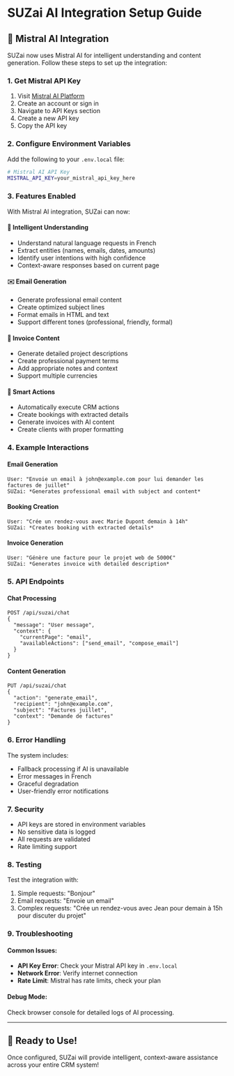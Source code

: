 # SUZai AI Integration Setup Guide

## 🚀 Mistral AI Integration

SUZai now uses Mistral AI for intelligent understanding and content generation. Follow these steps to set up the integration:

### 1. Get Mistral API Key

1. Visit [Mistral AI Platform](https://console.mistral.ai/)
2. Create an account or sign in
3. Navigate to API Keys section
4. Create a new API key
5. Copy the API key

### 2. Configure Environment Variables

Add the following to your `.env.local` file:

```bash
# Mistral AI API Key
MISTRAL_API_KEY=your_mistral_api_key_here
```

### 3. Features Enabled

With Mistral AI integration, SUZai can now:

#### 🤖 **Intelligent Understanding**
- Understand natural language requests in French
- Extract entities (names, emails, dates, amounts)
- Identify user intentions with high confidence
- Context-aware responses based on current page

#### ✉️ **Email Generation**
- Generate professional email content
- Create optimized subject lines
- Format emails in HTML and text
- Support different tones (professional, friendly, formal)

#### 📄 **Invoice Content**
- Generate detailed project descriptions
- Create professional payment terms
- Add appropriate notes and context
- Support multiple currencies

#### 🎯 **Smart Actions**
- Automatically execute CRM actions
- Create bookings with extracted details
- Generate invoices with AI content
- Create clients with proper formatting

### 4. Example Interactions

#### Email Generation
```
User: "Envoie un email à john@example.com pour lui demander les factures de juillet"
SUZai: *Generates professional email with subject and content*
```

#### Booking Creation
```
User: "Crée un rendez-vous avec Marie Dupont demain à 14h"
SUZai: *Creates booking with extracted details*
```

#### Invoice Generation
```
User: "Génère une facture pour le projet web de 5000€"
SUZai: *Generates invoice with detailed description*
```

### 5. API Endpoints

#### Chat Processing
```
POST /api/suzai/chat
{
  "message": "User message",
  "context": {
    "currentPage": "email",
    "availableActions": ["send_email", "compose_email"]
  }
}
```

#### Content Generation
```
PUT /api/suzai/chat
{
  "action": "generate_email",
  "recipient": "john@example.com",
  "subject": "Factures juillet",
  "context": "Demande de factures"
}
```

### 6. Error Handling

The system includes:
- Fallback processing if AI is unavailable
- Error messages in French
- Graceful degradation
- User-friendly error notifications

### 7. Security

- API keys are stored in environment variables
- No sensitive data is logged
- All requests are validated
- Rate limiting support

### 8. Testing

Test the integration with:
1. Simple requests: "Bonjour"
2. Email requests: "Envoie un email"
3. Complex requests: "Crée un rendez-vous avec Jean pour demain à 15h pour discuter du projet"

### 9. Troubleshooting

#### Common Issues:
- **API Key Error**: Check your Mistral API key in `.env.local`
- **Network Error**: Verify internet connection
- **Rate Limit**: Mistral has rate limits, check your plan

#### Debug Mode:
Check browser console for detailed logs of AI processing.

---

## 🎉 Ready to Use!

Once configured, SUZai will provide intelligent, context-aware assistance across your entire CRM system! 